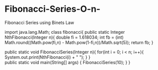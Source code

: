 # Fibonacci-Series-O-n-
Fibonacci Series using Binets Law

import java.lang.Math;
class fibonacci{
  public static Integer NthFibonacci(Integer n){
    double fi = 1.618034;
    int fb = (int) Math.round((Math.pow(fi,n) - Math.pow(1-fi,n))/Math.sqrt(5));
    return fb;
  }

  public static void FibonacciSeries(Integer n){
    for(int i = 0; i < n; i++){
      System.out.print(NthFibonacci(i) + " ");
    }
  }  
  public static void main(String[] args) {
    FibonacciSeries(10);
  }
}
